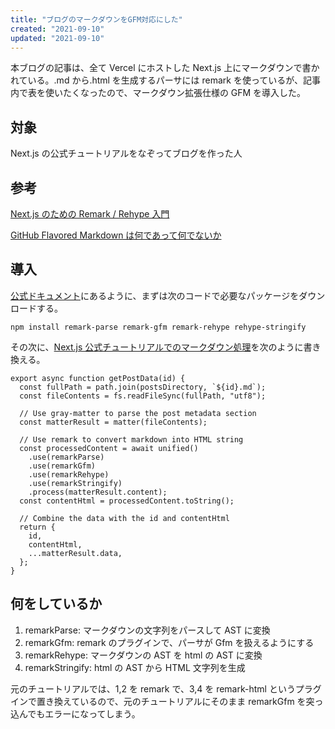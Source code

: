 ```yaml
---
title: "ブログのマークダウンをGFM対応にした"
created: "2021-09-10"
updated: "2021-09-10"
---
```


本ブログの記事は、全て Vercel にホストした Next.js 上にマークダウンで書かれている。.md から.html を生成するパーサには remark を使っているが、記事内で表を使いたくなったので、マークダウン拡張仕様の GFM を導入した。

## 対象

Next.js の公式チュートリアルをなぞってブログを作った人

## 参考

[Next.js のための Remark / Rehype 入門](https://qiita.com/sankentou/items/f8eadb5722f3b39bbbf8)

[GitHub Flavored Markdown は何であって何でないか](https://qiita.com/tk0miya/items/6b81e0e4563199037018)

## 導入

[公式ドキュメント](https://github.com/remarkjs/remark-gfm)にあるように、まずは次のコードで必要なパッケージをダウンロードする。

```
npm install remark-parse remark-gfm remark-rehype rehype-stringify
```

その次に、[Next.js 公式チュートリアルでのマークダウン処理](https://nextjs.org/learn/basics/dynamic-routes/render-markdown)を次のように書き換える。

```
export async function getPostData(id) {
  const fullPath = path.join(postsDirectory, `${id}.md`);
  const fileContents = fs.readFileSync(fullPath, "utf8");

  // Use gray-matter to parse the post metadata section
  const matterResult = matter(fileContents);

  // Use remark to convert markdown into HTML string
  const processedContent = await unified()
    .use(remarkParse)
    .use(remarkGfm)
    .use(remarkRehype)
    .use(remarkStringify)
    .process(matterResult.content);
  const contentHtml = processedContent.toString();

  // Combine the data with the id and contentHtml
  return {
    id,
    contentHtml,
    ...matterResult.data,
  };
}
```

## 何をしているか

1. remarkParse:
   マークダウンの文字列をパースして AST に変換
2. remarkGfm:
   remark のプラグインで、パーサが Gfm を扱えるようにする
3. remarkRehype:
   マークダウンの AST を html の AST に変換
4. remarkStringify:
   html の AST から HTML 文字列を生成

元のチュートリアルでは、1,2 を remark で、3,4 を remark-html というプラグインで置き換えているので、元のチュートリアルにそのまま remarkGfm を突っ込んでもエラーになってしまう。
